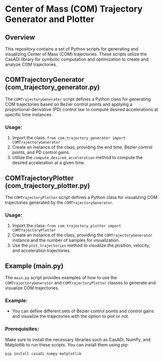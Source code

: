 # Center of Mass (COM) Trajectory Generator and Plotter

## Overview

This repository contains a set of Python scripts for generating and visualizing Center of Mass (COM) trajectories. These scripts utilize the CasADi library for symbolic computation and optimization to create and analyze COM trajectories.

## COMTrajectoryGenerator (com_trajectory_generator.py)

The `COMTrajectoryGenerator` script defines a Python class for generating COM trajectories based on Bezier control points and applying a proportional-derivative (PD) control law to compute desired accelerations at specific time instances.

### Usage:

1. Import the class: `from com_trajectory_generator import COMTrajectoryGenerator`
2. Create an instance of the class, providing the end time, Bezier control points, and PD control gains.
3. Utilize the `compute_desired_acceleration` method to compute the desired acceleration at a given time.

## COMTrajectoryPlotter (com_trajectory_plotter.py)

The `COMTrajectoryPlotter` script defines a Python class for visualizing COM trajectories generated by the `COMTrajectoryGenerator`.

### Usage:

1. Import the class: `from com_trajectory_plotter import COMTrajectoryPlotter`
2. Create an instance of the class, providing the `COMTrajectoryGenerator` instance and the number of samples for visualization.
3. Use the `plot_trajectories` method to visualize the position, velocity, and acceleration trajectories.

## Example (main.py)

The `main.py` script provides examples of how to use the `COMTrajectoryGenerator` and `COMTrajectoryPlotter` classes to generate and visualize COM trajectories.

### Example:

- You can define different sets of Bezier control points and control gains and visualize the trajectories with the option to plot or not.

### Prerequisites:

Make sure to install the necessary libraries such as CasADi, NumPy, and Matplotlib to run these scripts. You can install them using pip:

```bash
pip install casadi numpy matplotlib
